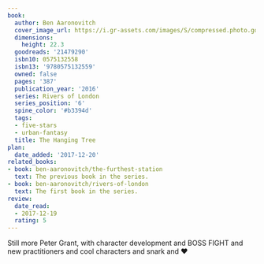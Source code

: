 ```yaml
---
book:
  author: Ben Aaronovitch
  cover_image_url: https://i.gr-assets.com/images/S/compressed.photo.goodreads.com/books/1480443659l/21479290._SY475_.jpg
  dimensions:
    height: 22.3
  goodreads: '21479290'
  isbn10: 0575132558
  isbn13: '9780575132559'
  owned: false
  pages: '387'
  publication_year: '2016'
  series: Rivers of London
  series_position: '6'
  spine_color: '#b3394d'
  tags:
  - five-stars
  - urban-fantasy
  title: The Hanging Tree
plan:
  date_added: '2017-12-20'
related_books:
- book: ben-aaronovitch/the-furthest-station
  text: The previous book in the series.
- book: ben-aaronovitch/rivers-of-london
  text: The first book in the series.
review:
  date_read:
  - 2017-12-19
  rating: 5
---
```


Still more Peter Grant, with character development and BOSS FIGHT and new practitioners and cool characters and snark and ♥

